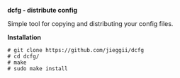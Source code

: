 **dcfg - distribute config**

Simple tool for copying and distributing your config files.

**Installation**
```shell
# git clone https://github.com/jieggii/dcfg
# cd dcfg/
# make
# sudo make install
```
